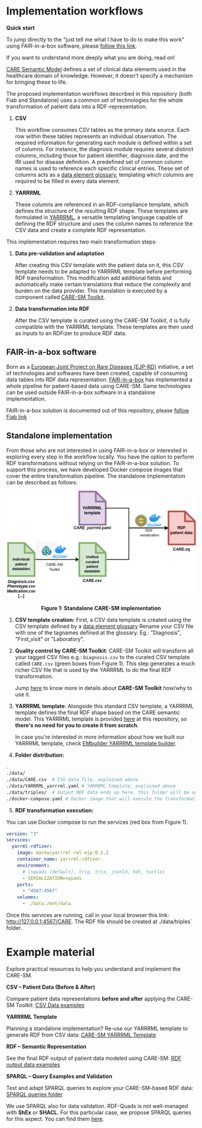 # Implementation workflows

**Quick start**

To jump directly to the "just tell me what I have to do to make this work" using FAIR-in-a-box software, please [follow this link](https://github.com/ejp-rd-vp/FiaB/tree/main/CARE-SM-Fiab).

If you want to understand more deeply what you are doing, read on!

[CARE Semantic Model](https://github.com/CARE-SM/CARE-Semantic-Model) defines a set of clinical data elements used in the healthcare domain of knowledge. However, it doesn't specify a mechanism for bringing these to life. 

The proposed implementation workflows described in this repository (both Fiab and Standalone) uses a common set of technologies for the whole transformation of patient data into a RDF-representation.

1) **CSV**

      This workflow consumes CSV tables as the primary data source. Each row within these tables represents an individual observation. The required information for generating each module is defined within a set of columns. For instance, the diagnosis module requires several distinct columns, including those for patient identifier, diagnosis date, and the IRI used for disease definition. A predefined set of common column names is used to reference each specific clinical entries. These set of columns acts as a [data element glossary](https://github.com/CARE-SM/CARE-SM-Implementation/tree/main/CSV/README.md), templating which columns are required to be filled in every data element.

2) **YARRRML**

    These columns are referenced in an RDF-compliance template, which defines the structure of the resulting RDF shape. These templates are formulated in [YARRRML](https://rml.io/yarrrml/spec/), a versatile templating language capable of defining the RDF structure and uses the column names to reference the CSV data and create a complete RDF representation.


This implementation requires two main transformation steps:

1) **Data pre-validation and adaptation**

    After creating this CSV template with the patient data on it, this CSV template needs to be adapted to YARRRML template before performing RDF transformation. This modification add additional fields and automatically make certain translations that reduce the complexity and burden on the data provider. This translation is executed by a component called [CARE-SM Toolkit](https://care-sm.readthedocs.io/en/latest/toolkit.html#).

2) **Data transformation into RDF** 

    After the CSV template is curated using the CARE-SM Toolkit, it is fully compatible with the YARRRML template. These templates are then used as inputs to an RDFizer to produce RDF data.

## FAIR-in-a-box software

Born as a [European Joint Project on Rare Diseases (EJP-RD)](https://www.ejprarediseases.org/) initiative, a set of technologies and softwares have been created, capable of consuming data tables into RDF data representation. [FAIR-in-a-box](https://github.com/ejp-rd-vp/FiaB) has implemented a whole pipeline for patient-based data using CARE-SM. Same technologies can be used outside FAIR-in-a-box software in a standalone implementation.

FAIR-in-a-box solution is documented out of this repository, please [follow Fiab link](https://github.com/ejp-rd-vp/FiaB)

## Standalone implementation

From those who are not interested in using FAIR-in-a-box or interested in exploring every step in the workflow locally. You have the option to perform RDF transformations without relying on the FAIR-in-a-box solution. To support this process, we have developed Docker compose images that cover the entire transformation pipeline. The standalone implementation can be described as follows:

<p align="center"> 
  <img src="https://github.com/CARE-SM/CARE-SM-Implementation/blob/main/CARE-SM_workflow.png?raw=true"> 
<p align="center" ><b>Figure 1: Standalone CARE-SM implementation </b></p>

1) **CSV template creation:** First, a CSV data template is created using the CSV template defined by a [data element glossary](https://github.com/CARE-SM/CARE-SM-Implementation/tree/main/CSV/README.md) Rename your CSV file with one of the tagnames defined at the glossary. Eg.: "Diagnosis", "First_visit" or "Laboratory".

2) **Quality control by CARE-SM Toolkit**: CARE-SM Toolkit will transform all your tagged CSV files e.g.: `Diagnosis.csv` to the curated CSV template called `CARE.csv` (green boxes from Figure 1).  This step generates a much richer CSV file that is used by the YARRRML to do the final RDF transformation.

    Jump [here](https://care-sm.readthedocs.io/en/latest/toolkit.html#why-to-use-it) to know more in details about **CARE-SM Toolkit** how/why to use it.

3) **YARRRML template**: Alongside this standard CSV template, a YARRRML template defines the final RDF shape based on the CARE semantic model. This YARRRML template is provided [here](https://github.com/CARE-SM/CARE-SM-Implementation/tree/main/YARRRML/README.md) at this repository, so **there's no need for you to create it from scratch**.

    In case you're interested in more information about how we built our YARRRML template, check [EMbuilder YARRRML template builder](https://github.com/pabloalarconm/EMbuilder).

4) **Folder distribution:**
```bash
.
./data/
./data/CARE.csv  # CSV data file, explained above
./data/YARRRML_yarrrml.yaml # YARRRML template, explained above
./data/triples/  # Output RDF data ends up here, this folder will be automatically created.
./docker-compose.yaml # Docker image that will execute the transformation (step below)
```

5) **RDF transformation execution:**

You can use Docker compose to run the services (red box from Figure 1).

```yaml
version: "3"
services:
  yarrml-rdfizer:
    image: markw/yarrrml-rml-ejp:0.1.2
    container_name: yarrrml-rdfizer
    environment:
      # (nquads (default), trig, trix, jsonld, hdt, turtle)
      - SERIALIZATION=nquads
    ports:
      - "4567:4567"
    volumes:
      - ./data:/mnt/data
```

Once this services are running, call in your local browser this link: http://127.0.0.1:4567/CARE. The RDF file should be created at ./data/triples` folder.

# Example material

Explore practical resources to help you understand and implement the CARE-SM. 

**CSV – Patient Data (Before & After)**

Compare patient data representations **before and after** applying the CARE-SM Toolkit:  [CSV Data examples](https://github.com/CARE-SM/CARE-SM-Implementation/tree/main/CSV/data/README.md)

**YARRRML Template**

Planning a standalone implementation?  Re-use our YARRRML template to generate RDF from CSV data: [CARE-SM YARRRML Template](https://github.com/CARE-SM/CARE-SM-Implementation/blob/main/YARRRML/CARE_yarrrml.yaml)

**RDF – Semantic Representation**

See the final RDF output of patient data modeled using CARE-SM: [RDF output data examples](https://github.com/CARE-SM/CARE-SM-Implementation/tree/main/RDF/README.md)

**SPARQL – Query Examples and Validation**

Test and adapt SPARQL queries to explore your CARE-SM-based RDF data: [SPARQL queries folder](https://github.com/CARE-SM/CARE-SM-Implementation/tree/main/SPARQL)

We use SPARQL also for data validation. RDF-Quads is not well-managed with **ShEx** or **SHACL**. For this particular case, we propose SPARQL queries for this aspect. You can find them [here](https://github.com/CARE-SM/CARE-Semantic-Model/tree/main/schema).